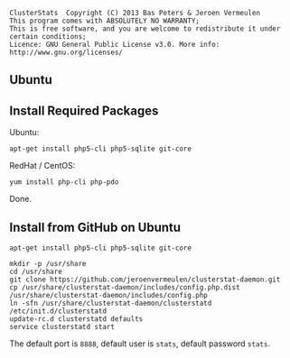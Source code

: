     ClusterStats  Copyright (C) 2013 Bas Peters & Jeroen Vermeulen
    This program comes with ABSOLUTELY NO WARRANTY;
    This is free software, and you are welcome to redistribute it under certain conditions;
    Licence: GNU General Public License v3.0. More info: http://www.gnu.org/licenses/

Ubuntu
------

Install Required Packages
-------------------------

Ubuntu:

    apt-get install php5-cli php5-sqlite git-core

RedHat / CentOS:

    yum install php-cli php-pdo

Done.

Install from GitHub on Ubuntu
--------------------------------

    apt-get install php5-cli php5-sqlite git-core

    mkdir -p /usr/share
    cd /usr/share
    git clone https://github.com/jeroenvermeulen/clusterstat-daemon.git
    cp /usr/share/clusterstat-daemon/includes/config.php.dist /usr/share/clusterstat-daemon/includes/config.php
    ln -sfn /usr/share/clusterstat-daemon/clusterstatd /etc/init.d/clusterstatd
    update-rc.d clusterstatd defaults
    service clusterstatd start
    
The default port is `8888`, default user is `stats`, default password `stats`.
